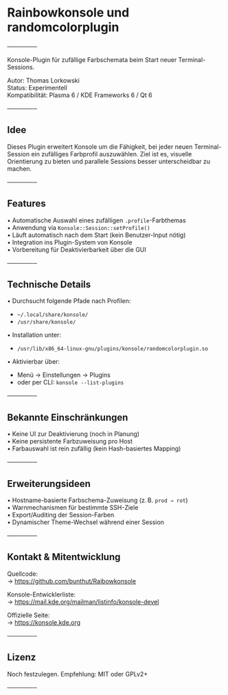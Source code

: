 # Rainbowkonsole und randomcolorplugin
───────

Konsole-Plugin für zufällige Farbschemata beim Start neuer Terminal-Sessions.

Autor: Thomas Lorkowski  
Status: Experimentell  
Kompatibilität: Plasma 6 / KDE Frameworks 6 / Qt 6

───────

## Idee

Dieses Plugin erweitert Konsole um die Fähigkeit, bei jeder neuen Terminal-Session ein zufälliges Farbprofil auszuwählen. Ziel ist es, visuelle Orientierung zu bieten und parallele Sessions besser unterscheidbar zu machen.

───────

## Features

• Automatische Auswahl eines zufälligen `.profile`-Farbthemas  
• Anwendung via `Konsole::Session::setProfile()`  
• Läuft automatisch nach dem Start (kein Benutzer-Input nötig)  
• Integration ins Plugin-System von Konsole  
• Vorbereitung für Deaktivierbarkeit über die GUI

───────

## Technische Details

• Durchsucht folgende Pfade nach Profilen:
  - `~/.local/share/konsole/`
  - `/usr/share/konsole/`

• Installation unter:
  - `/usr/lib/x86_64-linux-gnu/plugins/konsole/randomcolorplugin.so`

• Aktivierbar über:
  - Menü → Einstellungen → Plugins
  - oder per CLI: `konsole --list-plugins`

───────

## Bekannte Einschränkungen

• Keine UI zur Deaktivierung (noch in Planung)  
• Keine persistente Farbzuweisung pro Host  
• Farbauswahl ist rein zufällig (kein Hash-basiertes Mapping)

───────

## Erweiterungsideen

• Hostname-basierte Farbschema-Zuweisung (z. B. `prod → rot`)  
• Warnmechanismen für bestimmte SSH-Ziele  
• Export/Auditing der Session-Farben  
• Dynamischer Theme-Wechsel während einer Session

───────

## Kontakt & Mitentwicklung

Quellcode:  
→ https://github.com/bunthut/Raibowkonsole

Konsole-Entwicklerliste:  
→ https://mail.kde.org/mailman/listinfo/konsole-devel

Offizielle Seite:  
→ https://konsole.kde.org

───────

## Lizenz

Noch festzulegen. Empfehlung: MIT oder GPLv2+

───────
